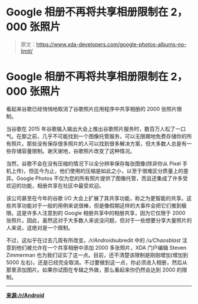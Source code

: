 # Google 相册不再将共享相册限制在 2，000 张照片

> 原文：<https://www.xda-developers.com/google-photos-albums-no-limit/>

# Google 相册不再将共享相册限制在 2，000 张照片

看起来谷歌已经悄悄地取消了谷歌照片应用程序中共享相册的 2000 张照片限制。

当谷歌在 2015 年谷歌输入输出大会上推出谷歌照片服务时，数百万人松了一口气。在那之前，几乎不可能找到一个图像托管服务，可以无限期地免费存储你的所有照片。那些没有保存很多照片的人可以找到很多解决方案，但大多数人总是有一些存储容量限制。谢天谢地，谷歌照片改变了这种情况。

当然，谷歌不会在没有压缩的情况下以全分辨率保存每张图像(除非你从 Pixel 手机上传)，但迄今为止，他们使用的压缩是如此之小，以至于很难区分质量上的差异。Google Photos 不仅为您的所有照片提供了图像托管，而且还集成了许多受欢迎的功能，相册共享在社区中最受欢迎。

该公司甚至在今年的谷歌 I/O 大会上扩展了其共享功能，称之为更智能的共享。这些共享功能对于一般的用例来说很棒，但是像假期这样的大事件会把它们推到极限。这是许多人注意到的 Google 相册共享中的相册共享，因为它仅限于 2000 张照片。因此，虽然这对于大多数人来说没问题，但对于一些想要分享大量照片的人来说，这绝对是一个限制。

不过，这似乎在过去几周有所改变。*/r/Android*subredit 中的 */u/Chaosblast* 注意到他们被允许在一个共享相册中添加 2000 多张照片，XDA 门户编辑 Steven Zimmerman 也为我们证实了这一点。目前，还不清楚该限制是刚刚增加(增加到 5000 左右)，还是已经完全取消。不过要做到这一点，你必须进入相册，然后从那里添加图片。如果你试图在专辑之外做，那么看起来你仍然会达到 2000 的限制。

* * *

[**来源:/r/Android**](https://www.reddit.com/r/Android/comments/6poxy8/psa_google_photos_removed_the_limit_of_2000/)